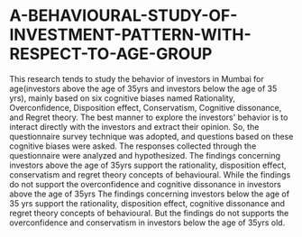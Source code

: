 # A-BEHAVIOURAL-STUDY-OF-INVESTMENT-PATTERN-WITH-RESPECT-TO-AGE-GROUP
This research tends to study the behavior of investors in Mumbai for age(investors above the age of 35yrs and investors below the age of 35 yrs), mainly based on six cognitive biases named Rationality, Overconfidence, Disposition effect, Conservatism, Cognitive dissonance, and Regret theory.
The best manner to explore the investors' behavior is to interact directly with the investors and extract their opinion. So, the questionnaire survey technique was adopted, and questions based on these cognitive biases were asked. The responses collected through the questionnaire were analyzed and hypothesized. 
The findings concerning investors above the age of 35yrs support the rationality, disposition effect, conservatism and regret theory concepts of behavioural. While the findings do not support the overconfidence and cognitive dissonance in investors above the age of 35yrs
The findings concerning investors below the age of 35 yrs support the rationality, disposition effect, cognitive dissonance and regret theory concepts of behavioural.  But the findings do not supports the overconfidence and conservatism in investors below the age of 35yrs old. 
